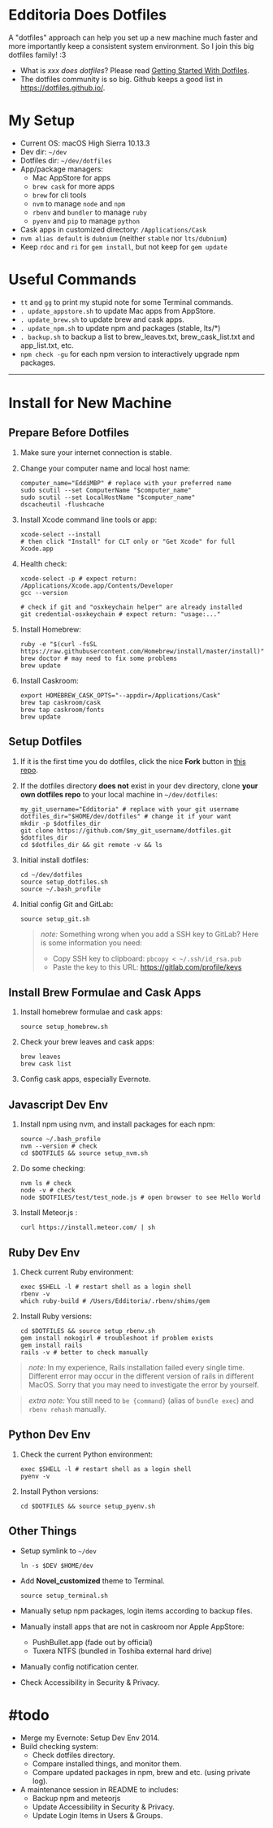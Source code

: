 # Edditoria Does Dotfiles

A "dotfiles" approach can help you set up a new machine much faster and more importantly keep a consistent system environment. So I join this big dotfiles family! \:3

- What is *xxx does dotfiles*? Please read [Getting Started With Dotfiles][get_start].
- The dotfiles community is so big. Github keeps a good list in <https://dotfiles.github.io/>.

[get_start]: https://medium.com/@webprolific/getting-started-with-dotfiles-43c3602fd789 "Getting Started With Dotfiles"


# My Setup

- Current OS: macOS High Sierra 10.13.3
- Dev dir: `~/dev`
- Dotfiles dir: `~/dev/dotfiles`
- App/package managers:
	- Mac AppStore for apps
	- `brew cask` for more apps
	- `brew` for cli tools
	- `nvm` to manage `node` and `npm`
	- `rbenv` and `bundler` to manage `ruby`
	- `pyenv` and `pip` to manage `python`
- Cask apps in customized directory: `/Applications/Cask`
- `nvm alias default` is `dubnium` (neither `stable` nor `lts/dubnium`)
- Keep `rdoc` and `ri` for `gem install`, but not keep for `gem update`

# Useful Commands

- `tt` and `gg` to print my stupid note for some Terminal commands.
- `. update_appstore.sh` to update Mac apps from AppStore.
- `. update_brew.sh` to update brew and cask apps.
- `. update_npm.sh` to update npm and packages (stable, lts/\*)
- `. backup.sh` to backup a list to brew_leaves.txt, brew_cask_list.txt and app_list.txt, etc.
- `npm check -gu` for each npm version to interactively upgrade npm packages.


---

# Install for New Machine

## Prepare Before Dotfiles

1. Make sure your internet connection is stable.
1. Change your computer name and local host name:

	```shell
	computer_name="EddiMBP" # replace with your preferred name
	sudo scutil --set ComputerName "$computer_name"
	sudo scutil --set LocalHostName "$computer_name"
	dscacheutil -flushcache
	```

1. Install Xcode command line tools or app:

	```shell
	xcode-select --install
	# then click "Install" for CLT only or "Get Xcode" for full Xcode.app
	```

1. Health check:

	```shell
	xcode-select -p # expect return: /Applications/Xcode.app/Contents/Developer
	gcc --version

	# check if git and "osxkeychain helper" are already installed
	git credential-osxkeychain # expect return: "usage:..."
	```

1. Install Homebrew:

	```shell
	ruby -e "$(curl -fsSL https://raw.githubusercontent.com/Homebrew/install/master/install)"
	brew doctor # may need to fix some problems
	brew update
	```

1. Install Caskroom:

	```shell
	export HOMEBREW_CASK_OPTS="--appdir=/Applications/Cask"
	brew tap caskroom/cask
	brew tap caskroom/fonts
	brew update
	```


## Setup Dotfiles

1. If it is the first time you do dotfiles, click the nice **Fork** button in [this repo](https://github.com/Edditoria/dotfiles).
1. If the dotfiles directory **does not** exist in your dev directory, clone **your own dotfiles repo** to your local machine in `~/dev/dotfiles`:

	```shell
	my_git_username="Edditoria" # replace with your git username
	dotfiles_dir="$HOME/dev/dotfiles" # change it if your want
	mkdir -p $dotfiles_dir
	git clone https://github.com/$my_git_username/dotfiles.git $dotfiles_dir
	cd $dotfiles_dir && git remote -v && ls
	```

1. Initial install dotfiles:

	```shell
	cd ~/dev/dotfiles
	source setup_dotfiles.sh
	source ~/.bash_profile
	```

1. Initial config Git and GitLab:

	```shell
	source setup_git.sh
	```

	> *note:*
	> Something wrong when you add a SSH key to GitLab? Here is some information you need:
	> - Copy SSH key to clipboard: `pbcopy < ~/.ssh/id_rsa.pub`
	> - Paste the key to this URL: <https://gitlab.com/profile/keys>


## Install Brew Formulae and Cask Apps

1. Install homebrew formulae and cask apps:

	```shell
	source setup_homebrew.sh
	```

1. Check your brew leaves and cask apps:

	```shell
	brew leaves
	brew cask list
	```

1. Config cask apps, especially Evernote.

## Javascript Dev Env

1. Install npm using nvm, and install packages for each npm:

	```shell
	source ~/.bash_profile
	nvm --version # check
	cd $DOTFILES && source setup_nvm.sh
	```

1. Do some checking:

	```shell
	nvm ls # check
	node -v # check
	node $DOTFILES/test/test_node.js # open browser to see Hello World
	```

1. Install Meteor.js :

	```shell
	curl https://install.meteor.com/ | sh
	```

## Ruby Dev Env

1. Check current Ruby environment:

	```shell
	exec $SHELL -l # restart shell as a login shell
	rbenv -v
	which ruby-build # /Users/Edditoria/.rbenv/shims/gem
	```

1. Install Ruby versions:

	```shell
	cd $DOTFILES && source setup_rbenv.sh
	gem install nokogirl # troubleshoot if problem exists
	gem install rails
	rails -v # better to check manually
	```

> *note:*
> In my experience, Rails installation failed every single time.
> Different error may occur in the different version of rails in different MacOS.
> Sorry that you may need to investigate the error by yourself.

> *extra note:*
> You still need to `be {command}` (alias of `bundle exec`) and `rbenv rehash` manually.

## Python Dev Env

1. Check the current Python environment:

	```shell
	exec $SHELL -l # restart shell as a login shell
	pyenv -v
	```

1. Install Python versions:

	```shell
	cd $DOTFILES && source setup_pyenv.sh
	```

## Other Things

- Setup symlink to `~/dev`

	```shell
	ln -s $DEV $HOME/dev
	```

- Add **Novel_customized** theme to Terminal.

	```shell
	source setup_terminal.sh
	```

- Manually setup npm packages, login items according to backup files.
- Manually install apps that are not in caskroom nor Apple AppStore:
	- PushBullet.app (fade out by official)
	- Tuxera NTFS (bundled in Toshiba external hard drive)
- Manually config notification center.
- Check Accessibility in Security & Privacy.

# \#todo

- Merge my Evernote: Setup Dev Env 2014.
- Build checking system:
	- Check dotfiles directory.
	- Compare installed things, and monitor them.
	- Compare updated packages in npm, brew and etc. (using private log).
- A maintenance session in README to includes:
	- Backup npm and meteorjs
	- Update Accessibility in Security & Privacy.
	- Update Login Items in Users & Groups.
